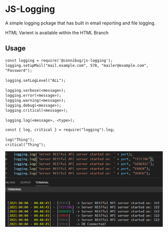 # JS-Logging
A simple logging pckage that has built in email reporting and file logging.

HTML Varient is available within the HTML Branch

## Usage
```
const logging = require('@connibug/js-logging');
logging.setupMail("mail.example.com", 578, "mailer@example.com", "Password");

logging.setLogLevel("ALL");

logging.verbose(<message>);
logging.error(<message>);
logging.warning(<message>);
logging.debug(<message>);
logging.critical(<message>);

logging.log(<message>, <type>);
```

```
const { log, critical } = require("logging").log;

log("Thing");
critical("Thing");
```

![alt text](Assets/img.png)
